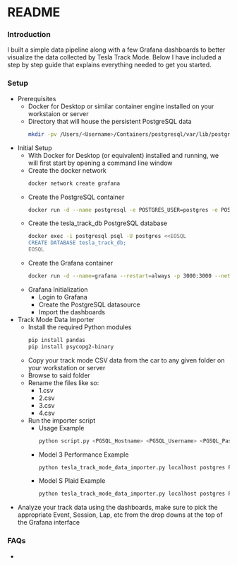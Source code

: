 README
=========

### Introduction

I built a simple data pipeline along with a few Grafana dashboards to better visualize the data collected by Tesla Track Mode. Below I have included a step by step guide that explains everything needed to get you started.

### Setup

* Prerequisites
  * Docker for Desktop or similar container engine installed on your workstaion or server
  * Directory that will house the persistent PostgreSQL data
    ```bash
    mkdir -pv /Users/<Username>/Containers/postgresql/var/lib/postgresql/data
    ```
* Initial Setup
  * With Docker for Desktop (or equivalent) installed and running, we will first start by opening a command line window
  * Create the docker network
    ```bash
    docker network create grafana
    ```
  * Create the PostgreSQL container
    ```bash
    docker run -d --name postgresql -e POSTGRES_USER=postgres -e POSTGRES_PASSWORD=Password123 -v /Users/Username/Containers/postgresql/var/lib/postgresql/data:/var/lib/postgresql/data -p 5432:5432 --network=grafana --restart=always -t postgres:latest
    ```
  * Create the tesla_track_db PostgreSQL database
    ```bash
    docker exec -i postgresql psql -U postgres <<EOSQL
    CREATE DATABASE tesla_track_db;
    EOSQL
    ```
  * Create the Grafana container
    ``` bash
    docker run -d --name=grafana --restart=always -p 3000:3000 --network=grafana --restart=always -t grafana/grafana:latest
    ```
  * Grafana Initialization
    * Login to Grafana
    * Create the PostgreSQL datasource
    * Import the dashboards
* Track Mode Data Importer
  * Install the required Python modules
    ```bash
    pip install pandas
    pip install psycopg2-binary
    ```
  * Copy your track mode CSV data from the car to any given folder on your workstation or server
  * Browse to said folder
  * Rename the files like so:
    * 1.csv
    * 2.csv
    * 3.csv
    * 4.csv
  * Run the importer script
    * Usage Example
      ```bash
      python script.py <PGSQL_Hostname> <PGSQL_Username> <PGSQL_Password> <track_name>_<track_event>_<YYYYMMDD> <motor_count>
      ```
    * Model 3 Performance Example
      ```bash
      python tesla_track_mode_data_importer.py localhost postgres Password123 buttonwillow_tc25_20221016 2
      ```
    * Model S Plaid Example
      ```bash
      python tesla_track_mode_data_importer.py localhost postgres Password123 buttonwillow_tc38_20241221 3
      ```
* Analyze your track data using the dashboards, make sure to pick the appropriate Event, Session, Lap, etc from the drop downs at the top of the Grafana interface
  
### FAQs

* 
